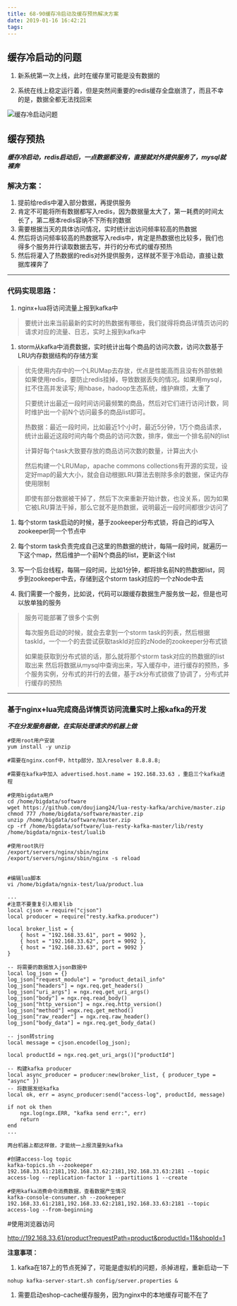 ```yaml
---
title: 68-90缓存冷启动及缓存预热解决方案
date: 2019-01-16 16:42:21
tags:
---
```



## 缓存冷启动的问题

1. 新系统第一次上线，此时在缓存里可能是没有数据的

2. 系统在线上稳定运行着，但是突然间重要的redis缓存全盘崩溃了，而且不幸的是，数据全都无法找回来

![缓存冷启动问题](缓存冷启动问题.png '缓存冷启动问题')


## 缓存预热

***缓存冷启动，redis启动后，一点数据都没有，直接就对外提供服务了，mysql就裸奔***
### 解决方案：

1. 提前给redis中灌入部分数据，再提供服务
1. 肯定不可能将所有数据都写入redis，因为数据量太大了，第一耗费的时间太长了，第二根本redis容纳不下所有的数据
1. 需要根据当天的具体访问情况，实时统计出访问频率较高的热数据
1. 然后将访问频率较高的热数据写入redis中，肯定是热数据也比较多，我们也得多个服务并行读取数据去写，并行的分布式的缓存预热
1. 然后将灌入了热数据的redis对外提供服务，这样就不至于冷启动，直接让数据库裸奔了

---
### 代码实现思路：
1. nginx+lua将访问流量上报到kafka中
>要统计出来当前最新的实时的热数据有哪些，我们就得将商品详情页访问的请求对应的流量、日志，实时上报到kafka中

1. storm从kafka中消费数据，实时统计出每个商品的访问次数，访问次数基于LRU内存数据结构的存储方案
>优先使用内存中的一个LRUMap去存放，优点是性能高而且没有外部依赖
>如果使用redis，要防止redis挂掉，导致数据丢失的情况。如果用mysql，扛不住高并发读写; 用hbase，hadoop生态系统，维护麻烦，太重了
>
>只要统计出最近一段时间访问最频繁的商品，然后对它们进行访问计数，同时维护出一个前N个访问最多的商品list即可。
>
>热数据：最近一段时间，比如最近1个小时，最近5分钟，1万个商品请求，统计出最近这段时间内每个商品的访问次数，排序，做出一个排名前N的list
>
>计算好每个task大致要存放的商品访问次数的数量，计算出大小
>
>然后构建一个LRUMap，apache commons collections有开源的实现，设定好map的最大大小，就会自动根据LRU算法去剔除多余的数据，保证内存使用限制
>
>即使有部分数据被干掉了，然后下次来重新开始计数，也没关系，因为如果它被LRU算法干掉，那么它就不是热数据，说明最近一段时间都很少访问了

1. 每个storm task启动的时候，基于zookeeper分布式锁，将自己的id写入zookeeper同一个节点中

1. 每个storm task负责完成自己这里的热数据的统计，每隔一段时间，就遍历一下这个map，然后维护一个前N个商品的list，更新这个list

1. 写一个后台线程，每隔一段时间，比如1分钟，都将排名前N的热数据list，同步到zookeeper中去，存储到这个storm task对应的一个zNode中去

1. 我们需要一个服务，比如说，代码可以跟缓存数据生产服务放一起，但是也可以放单独的服务
>服务可能部署了很多个实例
>
>每次服务启动的时候，就会去拿到一个storm task的列表，然后根据taskId，一个一个的去尝试获取taskId对应的zNode的zookeeper分布式锁
>
>如果能获取到分布式锁的话，那么就将那个storm task对应的热数据的list取出来
>然后将数据从mysql中查询出来，写入缓存中，进行缓存的预热，多个服务实例，分布式的并行的去做，基于zk分布式锁做了协调了，分布式并行缓存的预热

---
### 基于nginx+lua完成商品详情页访问流量实时上报kafka的开发
***不在分发服务器做，在实际处理请求的机器上做***
```
#使用root用户安装
yum install -y unzip

#需要在nginx.conf中，http部分，加入resolver 8.8.8.8;

#需要在kafka中加入 advertised.host.name = 192.168.33.63 ，重启三个kafka进程

#使用bigdata用户
cd /home/bigdata/software
wget https://github.com/doujiang24/lua-resty-kafka/archive/master.zip
chmod 777 /home/bigdata/software/master.zip
unzip /home/bigdata/software/master.zip
cp -rf /home/bigdata/software/lua-resty-kafka-master/lib/resty /home/bigdata/ngnix-test/lualib

#使用root执行
/export/servers/nginx/sbin/nginx
/export/servers/nginx/sbin/nginx -s reload


#编辑lua脚本
vi /home/bigdata/ngnix-test/lua/product.lua

...
#注意不要重复引入相关lib
local cjson = require("cjson")
local producer = require("resty.kafka.producer")

local broker_list = {
	{ host = "192.168.33.61", port = 9092 },
	{ host = "192.168.33.62", port = 9092 },
	{ host = "192.168.33.63", port = 9092 }
}

-- 将需要的数据放入json数据中
local log_json = {}
log_json["request_module"] = "product_detail_info"
log_json["headers"] = ngx.req.get_headers()
log_json["uri_args"] = ngx.req.get_uri_args()
log_json["body"] = ngx.req.read_body()
log_json["http_version"] = ngx.req.http_version()
log_json["method"] =ngx.req.get_method() 
log_json["raw_reader"] = ngx.req.raw_header()
log_json["body_data"] = ngx.req.get_body_data()

-- json转string
local message = cjson.encode(log_json);

local productId = ngx.req.get_uri_args()["productId"]

-- 构建kafka producer
local async_producer = producer:new(broker_list, { producer_type = "async" })
-- 将数据发给kafka
local ok, err = async_producer:send("access-log", productId, message)

if not ok then
	ngx.log(ngx.ERR, "kafka send err:", err)
	return
end
...

两台机器上都这样做，才能统一上报流量到kafka

#创建access-log topic
kafka-topics.sh --zookeeper 192.168.33.61:2181,192.168.33.62:2181,192.168.33.63:2181 --topic access-log --replication-factor 1 --partitions 1 --create

#使用kafka消费命令消费数据，查看数据产生情况
kafka-console-consumer.sh --zookeeper 192.168.33.61:2181,192.168.33.62:2181,192.168.33.63:2181 --topic access-log --from-beginning
```

#使用浏览器访问

http://192.168.33.61/product?requestPath=product&productId=11&shopId=1

**注意事项：**

1. kafka在187上的节点死掉了，可能是虚拟机的问题，杀掉进程，重新启动一下
```
nohup kafka-server-start.sh config/server.properties &
```


1. 需要启动eshop-cache缓存服务，因为nginx中的本地缓存可能不在了

